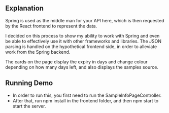 ## Explanation
Spring is used as the middle man for your API here, which is then requested by the React frontend to represent the data.

I decided on this process to show my ability to work with Spring and even be able to effectively use it with other frameworks and libraries.
The JSON parsing is handled on the hypothetical frontend side, in order to alleviate work from the Spring backend. 

The cards on the page display the expiry in days and change colour depending on how many days left, and also displays the samples source.

## Running Demo
- In order to run this, you first need to run the SampleInfoPageController.
- After that, run npm install in the frontend folder, and then npm start to start the server.
